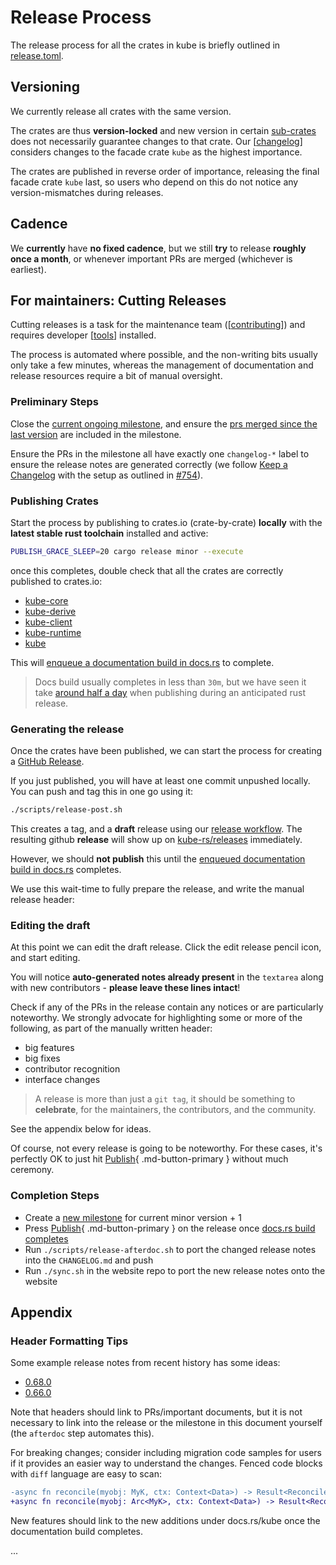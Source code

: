 # Release Process

The release process for all the crates in kube is briefly outlined in [release.toml](https://github.com/kube-rs/kube-rs/blob/master/release.toml).

## Versioning

We currently release all crates with the same version.

The crates are thus **version-locked** and new version in certain [sub-crates](/crates) does not necessarily guarantee changes to that crate.
Our [[changelog]] considers changes to the facade crate `kube` as the highest importance.

The crates are published in reverse order of importance, releasing the final facade crate `kube` last, so users who depend on this do not notice any version-mismatches during releases.
## Cadence

We **currently** have **no fixed cadence**, but we still **try** to release **roughly once a month**, or whenever important PRs are merged (whichever is earliest).


## For maintainers: Cutting Releases

Cutting releases is a task for the maintenance team ([[contributing]]) and requires developer [[tools]] installed.

The process is automated where possible, and the non-writing bits usually only take a few minutes, whereas the management of documentation and release resources require a bit of manual oversight.

### Preliminary Steps

Close the [current ongoing milestone](https://github.com/kube-rs/kube-rs/milestones), and ensure the [prs merged since the last version](https://github.com/kube-rs/kube-rs/commits/master) are included in the milestone.

Ensure the PRs in the milestone all have exactly one `changelog-*` label to ensure the release notes are generated correctly (we follow [Keep a Changelog](https://keepachangelog.com/en/1.0.0/) with the setup as outlined in [#754](https://github.com/kube-rs/kube-rs/issues/754)).

### Publishing Crates

Start the process by publishing to crates.io (crate-by-crate) **locally** with the **latest stable rust toolchain** installed and active:

```sh
PUBLISH_GRACE_SLEEP=20 cargo release minor --execute
```

once this completes, double check that all the crates are correctly published to crates.io:

- [kube-core](https://crates.io/crates/kube-core)
- [kube-derive](https://crates.io/crates/kube-derive)
- [kube-client](https://crates.io/crates/kube-client)
- [kube-runtime](https://crates.io/crates/kube-runtime)
- [kube](https://crates.io/crates/kube)

This will [enqueue a documentation build in docs.rs](https://docs.rs/releases/queue) to complete.

> Docs build usually completes in less than `30m`, but we have seen it take [around half a day](https://github.com/kube-rs/kube-rs/issues/665#issuecomment-949988895) when publishing during an anticipated rust release.

### Generating the release

Once the crates have been published, we can start the process for creating a [GitHub Release](https://github.com/kube-rs/kube-rs/releases).

If you just published, you will have at least one commit unpushed locally. You can push and tag this in one go using it:

```sh
./scripts/release-post.sh
```

This creates a tag, and a **draft** release using our [release workflow](https://github.com/kube-rs/kube-rs/actions/workflows/release.yml).
The resulting github **release** will show up on [kube-rs/releases](https://github.com/kube-rs/kube-rs/releases) immediately.

However, we should **not publish** this until the [enqueued documentation build in docs.rs](https://docs.rs/releases/queue) completes.

We use this wait-time to fully prepare the release, and write the manual release header:

### Editing the draft

At this point we can edit the draft release. Click the edit release pencil icon, and start editing.

You will notice **auto-generated notes already present** in the `textarea` along with new contributors - **please leave these lines intact**!

Check if any of the PRs in the release contain any notices or are particularly noteworthy.
We strongly advocate for highlighting some or more of the following, as part of the manually written header:

- big features
- big fixes
- contributor recognition
- interface changes

> A release is more than just a `git tag`, it should be something to **celebrate**, for the maintainers, the contributors, and the community.

See the appendix below for ideas.

Of course, not every release is going to be noteworthy.
For these cases, it's perfectly OK to just hit [Publish](#){ .md-button-primary } without much ceremony.

### Completion Steps

- Create a [new milestone](https://github.com/kube-rs/kube-rs/milestones) for current minor version + 1
- Press [Publish](#){ .md-button-primary } on the release once [docs.rs build completes](https://docs.rs/releases/queue)
- Run `./scripts/release-afterdoc.sh` to port the changed release notes into the `CHANGELOG.md` and push
- Run `./sync.sh` in the website repo to port the new release notes onto the website

## Appendix

### Header Formatting Tips

Some example release notes from recent history has some ideas:

- [0.68.0](https://github.com/kube-rs/kube-rs/releases/tag/0.68.0)
- [0.66.0](https://github.com/kube-rs/kube-rs/releases/tag/0.66.0)

Note that headers should link to PRs/important documents, but it is not necessary to link into the release or the milestone in this document yourself (the `afterdoc` step automates this).

For breaking changes; consider including migration code samples for users if it provides an easier way to understand the changes. Fenced code blocks with `diff` language are easy to scan:

```diff
-async fn reconcile(myobj: MyK, ctx: Context<Data>) -> Result<ReconcilerAction>
+async fn reconcile(myobj: Arc<MyK>, ctx: Context<Data>) -> Result<ReconcilerAction>
```

New features should link to the new additions under docs.rs/kube once the documentation build completes.

...

[//begin]: # "Autogenerated link references for markdown compatibility"
[changelog]: changelog "Changelog"
[contributing]: contributing "Contributing Guide"
[tools]: tools "Tools"
[//end]: # "Autogenerated link references"
